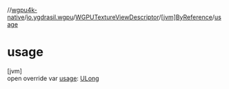 //[wgpu4k-native](../../../../index.md)/[io.ygdrasil.wgpu](../../index.md)/[WGPUTextureViewDescriptor](../index.md)/[[jvm]ByReference](index.md)/[usage](usage.md)

# usage

[jvm]\
open override var [usage](usage.md): [ULong](https://kotlinlang.org/api/core/kotlin-stdlib/kotlin/-u-long/index.html)